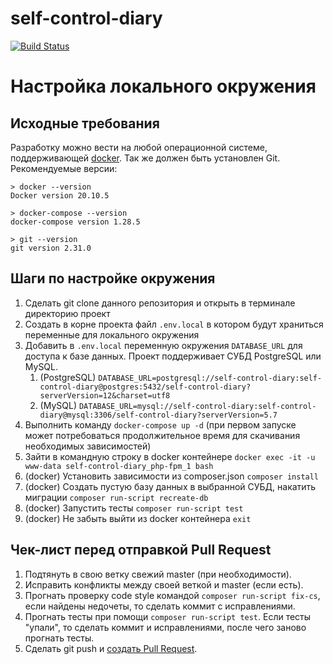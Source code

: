 # self-control-diary

[![Build Status](https://travis-ci.com/olegsklyarov/self-control-diary.svg?branch=master)](https://travis-ci.com/olegsklyarov/self-control-diary)

# Настройка локального окружения

## Исходные требования

Разработку можно вести на любой операционной системе, поддерживающей [docker](https://www.docker.com/get-started). Так
же должен быть установлен Git. Рекомендуемые версии:

```
> docker --version
Docker version 20.10.5

> docker-compose --version
docker-compose version 1.28.5

> git --version
git version 2.31.0
```

## Шаги по настройке окружения  

1. Сделать git clone данного репозитория и открыть в терминале директорию проект
1. Создать в корне проекта файл `.env.local` в котором будут храниться переменные для локального окружения   
1. Добавить в `.env.local` переменную окружения `DATABASE_URL` для доступа к базе данных. Проект поддерживает СУБД PostgreSQL или MySQL. 
   1. (PostgreSQL) `DATABASE_URL=postgresql://self-control-diary:self-control-diary@postgres:5432/self-control-diary?serverVersion=12&charset=utf8`
   1. (MySQL) `DATABASE_URL=mysql://self-control-diary:self-control-diary@mysql:3306/self-control-diary?serverVersion=5.7`
1. Выполнить команду `docker-compose up -d` (при первом запуске может потребоваться продолжительное время для скачивания необходимых зависимостей)
1. Зайти в командную строку в docker контейнере `docker exec -it -u www-data self-control-diary_php-fpm_1 bash`
1. (docker) Установить зависимости из composer.json `composer install`
1. (docker) Создать пустую базу данных в выбранной СУБД, накатить миграции `composer run-script recreate-db`
1. (docker) Запустить тесты `composer run-script test`
1. (docker) Не забыть выйти из docker контейнера `exit`

## Чек-лист перед отправкой Pull Request

1. Подтянуть в свою ветку свежий master (при необходимости).
1. Исправить конфликты между своей веткой и master (если есть).
1. Прогнать проверку code style командой `composer run-script fix-cs`, если найдены недочеты, то сделать коммит с исправлениями.
1. Прогнать тесты при помощи `composer run-script test`. Если тесты "упали", то сделать коммит и исправлениями, после чего заново прогнать тесты.
1. Сделать git push и [создать Pull Request](https://github.com/olegsklyarov/self-control-diary/compare).

